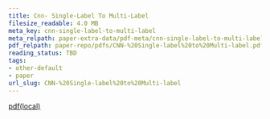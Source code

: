```yaml
---
title: Cnn- Single-Label To Multi-Label
filesize_readable: 4.0 MB
meta_key: cnn-single-label-to-multi-label
meta_relpath: paper-extra-data/pdf-meta/cnn-single-label-to-multi-label.yaml
pdf_relpath: paper-repo/pdfs/CNN-%20Single-label%20to%20Multi-label.pdf
reading_status: TBD
tags:
- other-default
- paper
url_slug: CNN-%20Single-label%20to%20Multi-label
---
```


[pdf(local)](../../paper-repo/pdfs/CNN-%20Single-label%20to%20Multi-label.pdf)
